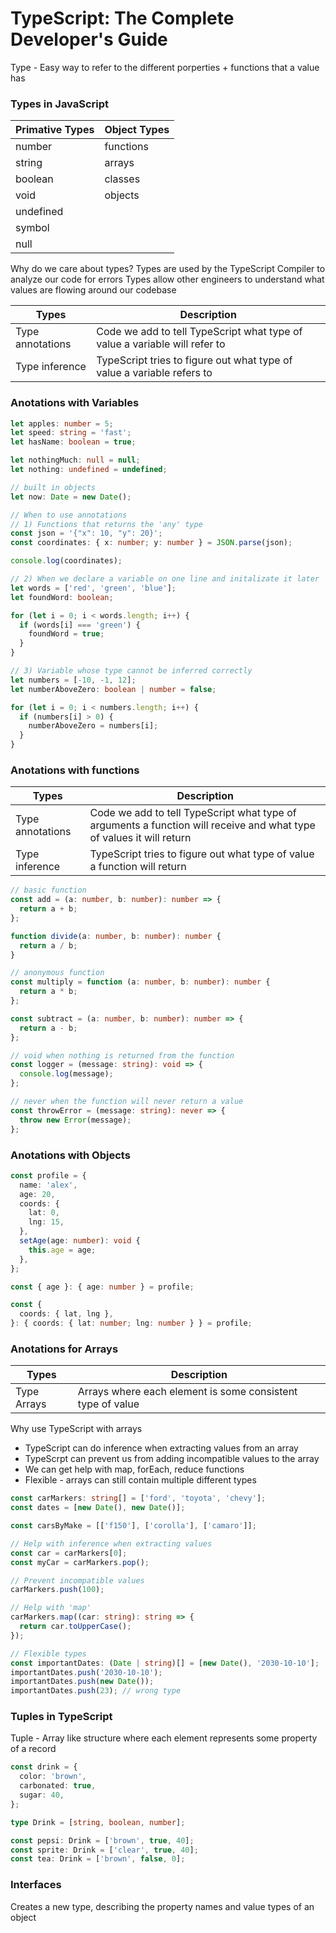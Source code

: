 # TypeScript: The Complete Developer's Guide

Type - Easy way to refer to the different porperties + functions that a value has

### Types in JavaScript

| Primative Types | Object Types |
|-----------------|--------------|
| number          | functions    |
| string          | arrays       |
| boolean         | classes      |
| void            | objects      |
| undefined       |              |
| symbol          |              |
| null            |              |



Why do we care about types? 
Types are used by the TypeScript Compiler to analyze our code for errors
Types allow other engineers to understand what values are flowing around our codebase


| Types            | Description                                                                |
|------------------|----------------------------------------------------------------------------|
| Type annotations | Code we add to tell TypeScript what type of value a variable will refer to |
| Type inference   | TypeScript tries to figure out what type of value a variable refers to     |

### Anotations with Variables
```ts
let apples: number = 5;
let speed: string = 'fast';
let hasName: boolean = true;

let nothingMuch: null = null;
let nothing: undefined = undefined;

// built in objects
let now: Date = new Date();
```

```ts
// When to use annotations
// 1) Functions that returns the 'any' type
const json = '{"x": 10, "y": 20}';
const coordinates: { x: number; y: number } = JSON.parse(json);

console.log(coordinates);

// 2) When we declare a variable on one line and initalizate it later
let words = ['red', 'green', 'blue'];
let foundWord: boolean;

for (let i = 0; i < words.length; i++) {
  if (words[i] === 'green') {
    foundWord = true;
  }
}

// 3) Variable whose type cannot be inferred correctly
let numbers = [-10, -1, 12];
let numberAboveZero: boolean | number = false;

for (let i = 0; i < numbers.length; i++) {
  if (numbers[i] > 0) {
    numberAboveZero = numbers[i];
  }
}
```

### Anotations with functions
| Types            | Description                                                                                                          |
|------------------|----------------------------------------------------------------------------------------------------------------------|
| Type annotations | Code we add to tell TypeScript what type of arguments a function will receive and what type of values it will return |
| Type inference   | TypeScript tries to figure out what type of value a function will return                                             |

```ts
// basic function
const add = (a: number, b: number): number => {
  return a + b;
};

function divide(a: number, b: number): number {
  return a / b;
}

// anonymous function
const multiply = function (a: number, b: number): number {
  return a * b;
};

const subtract = (a: number, b: number): number => {
  return a - b;
};

// void when nothing is returned from the function
const logger = (message: string): void => {
  console.log(message);
};

// never when the function will never return a value 
const throwError = (message: string): never => {
  throw new Error(message);
};

```

### Anotations with Objects
```ts
const profile = {
  name: 'alex',
  age: 20,
  coords: {
    lat: 0,
    lng: 15,
  },
  setAge(age: number): void {
    this.age = age;
  },
};

const { age }: { age: number } = profile;

const {
  coords: { lat, lng },
}: { coords: { lat: number; lng: number } } = profile;
```

### Anotations for Arrays
| Types       | Description                                                |
|-------------|------------------------------------------------------------|
| Type Arrays | Arrays where each element is some consistent type of value |

Why use TypeScript with arrays
- TypeScript can do inference when extracting values from an array
- TypeScrpt can prevent us from adding incompatible values to the array
- We can get help with map, forEach, reduce functions
- Flexible - arrays can still contain multiple different types

```ts
const carMarkers: string[] = ['ford', 'toyota', 'chevy'];
const dates = [new Date(), new Date()];

const carsByMake = [['f150'], ['corolla'], ['camaro']];

// Help with inference when extracting values
const car = carMarkers[0];
const myCar = carMarkers.pop();

// Prevent incompatible values
carMarkers.push(100);

// Help with 'map'
carMarkers.map((car: string): string => {
  return car.toUpperCase();
});

// Flexible types
const importantDates: (Date | string)[] = [new Date(), '2030-10-10'];
importantDates.push('2030-10-10');
importantDates.push(new Date());
importantDates.push(23); // wrong type

```

### Tuples in TypeScript
Tuple - Array like structure where each element represents some property of a record

```ts
const drink = {
  color: 'brown',
  carbonated: true,
  sugar: 40,
};

type Drink = [string, boolean, number];

const pepsi: Drink = ['brown', true, 40];
const sprite: Drink = ['clear', true, 40];
const tea: Drink = ['brown', false, 0];
```

### Interfaces
Creates a new type, describing the property names and value types of an object